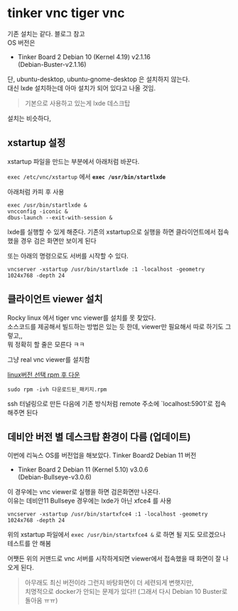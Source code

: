 # tinker vnc tiger vnc
기존 설치는 같다. 블로그 참고   
OS 버전은   
- Tinker Board 2 Debian 10 (Kernel 4.19) v2.1.16   
(Debian-Buster-v2.1.16)

단, ubuntu-desktop,  ubuntu-gnome-desktop 은 설치하지 않는다.  
대신  lxde 설치하는데 아마 설치가 되어 있다고 나올 것임. 

> 기본으로 사용하고 있는게 lxde 데스크탑

설치는 비슷하다,

## xstartup 설정
xstartup 파일을 만드는 부분에서 아래처럼 바꾼다.  

`exec /etc/vnc/xstartup` 에서 **`exec /usr/bin/startlxde`**

아래처럼 카피 후 사용
```
exec /usr/bin/startlxde &
vncconfig -iconic &
dbus-launch --exit-with-session &
```

lxde를 실행할 수 있게 해준다. 기존의 xstartup으로 실행을 하면 클라이언트에서 접속했을 경우 검은 화면만 보이게 된다   

또는 아래의 명령으로도 서버를 시작할 수 있다.  

```
vncserver -xstartup /usr/bin/startlxde :1 -localhost -geometry 1024x768 -depth 24
```


## 클라이언트 viewer 설치
Rocky linux 에서 tiger vnc viewer를 설치를 못 찾았다.  
소스코드를 제공해서 빌드하는 방법은 있는 듯 한데, viewer만 필요해서 따로 하기도 그렇고,,   
뭐 정확히 할 줄은 모른다 ㅋㅋ 

그냥 real vnc viewer를 설치함

[linux버전 선택 rpm 후 다운](https://www.realvnc.com/en/connect/download/viewer/linux/)

```
sudo rpm -ivh 다운로드된_패키지.rpm
```
ssh 터널링으로 만든 다음에 기존 방식처럼 remote 주소에 `localhost:5901'로 접속해주면 된다  


## 데비안 버전 별 데스크탑 환경이 다름 (업데이트)
이번에 리눅스 OS를 버전업을 해보았다. Tinker Board2 Debian 11 버전  

- Tinker Board 2 Debian 11 (Kernel 5.10) v3.0.6   
(Debian-Bullseye-v3.0.6)

이 경우에는 vnc viewer로 실행을 하면 검은화면만 나온다.  
이유는 데비안11 Bullseye 경우에는 lxde가 아닌 xfce4 를 사용  
```
vncserver -xstartup /usr/bin/startxfce4 :1 -localhost -geometry 1024x768 -depth 24
```
위의 xstartup 파일에서 `exec /usr/bin/startxfce4 &` 로 하면 될 지도 모르겠으나  
테스트를 안 해봄   

어쨋든 위의 커맨드로 vnc 서버를 시작하게되면 viewer에서 접속했을 때 화면이 잘 나오게 된다. 

> 아무래도 최신 버전이라 그런지 바탕화면이 더 세련되게 변햇지만,  
치명적으로 docker가 안되는 문제가 있다!! (그래서 다시 Debian 10 Buster로 돌아옴 ㅠㅠ)  



